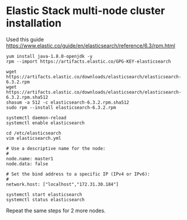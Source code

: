 # Elastic Stack multi-node cluster installation

Used this guide https://www.elastic.co/guide/en/elasticsearch/reference/6.3/rpm.html

```
yum install java-1.8.0-openjdk -y
rpm --import https://artifacts.elastic.co/GPG-KEY-elasticsearch

wget https://artifacts.elastic.co/downloads/elasticsearch/elasticsearch-6.3.2.rpm
wget https://artifacts.elastic.co/downloads/elasticsearch/elasticsearch-6.3.2.rpm.sha512
shasum -a 512 -c elasticsearch-6.3.2.rpm.sha512
sudo rpm --install elasticsearch-6.3.2.rpm

systemctl daemon-reload
systemctl enable elasticsearch

cd /etc/elasticsearch
vim elasticsearch.yml

# Use a descriptive name for the node:
#
node.name: master1
node.data: false

# Set the bind address to a specific IP (IPv4 or IPv6):
#
network.host: ["localhost","172.31.30.184"]

systemctl start elasticsearch
systemctl status elasticsearch

```

Repeat the same steps for 2 more nodes.
